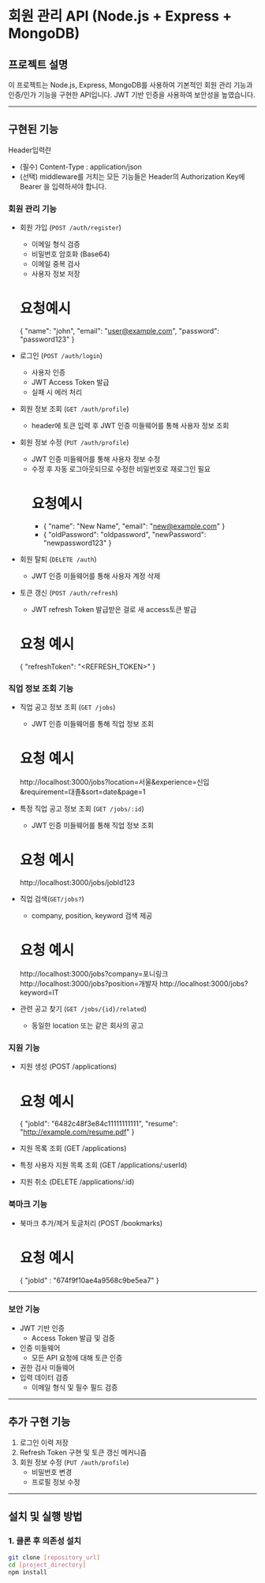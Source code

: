 # 회원 관리 API (Node.js + Express + MongoDB)

## 프로젝트 설명
이 프로젝트는 Node.js, Express, MongoDB를 사용하여 기본적인 회원 관리 기능과 인증/인가 기능을 구현한 API입니다. JWT 기반 인증을 사용하여 보안성을 높였습니다.

---

## 구현된 기능
Header입력란
- (필수) Content-Type : application/json
- (선택) middleware를 거치는 모든 기능들은 Header의  Authorization Key에 Bearer <token>을 입력하셔야 합니다.

### 회원 관리 기능
- 회원 가입 (`POST /auth/register`)
  - 이메일 형식 검증
  - 비밀번호 암호화 (Base64)
  - 이메일 중복 검사
  - 사용자 정보 저장
  # 요청예시
  {
    "name": "john",
    "email": "user@example.com",
    "password": "password123"
  }

- 로그인 (`POST /auth/login`)
  - 사용자 인증
  - JWT Access Token 발급
  - 실패 시 에러 처리

- 회원 정보 조회 (`GET /auth/profile`)
  - header에 토큰 입력 후 JWT 인증 미들웨어를 통해 사용자 정보 조회

- 회원 정보 수정 (`PUT /auth/profile`)
  - JWT 인증 미들웨어를 통해 사용자 정보 수정
  - 수정 후 자동 로그아웃되므로 수정한 비밀번호로 재로그인 필요
    # 요청예시
    - {
      "name": "New Name",
      "email": "new@example.com"
      }
    - {
        "oldPassword": "oldpassword",
        "newPassword": "newpassword123"
      }

- 회원 탈퇴 (`DELETE /auth`)
  - JWT 인증 미들웨어를 통해 사용자 계정 삭제

- 토큰 갱신 (`POST /auth/refresh`)
  - JWT refresh Token 발급받은 걸로 새 access토큰 발급
  # 요청 예시 
  {
  "refreshToken": "<REFRESH_TOKEN>"
  }

### 직업 정보 조회 기능
- 직업 공고 정보 조회 (`GET /jobs`)
  - JWT 인증 미들웨어를 통해 직업 정보 조회
  # 요청 예시
  http://localhost:3000/jobs?location=서울&experience=신입&requirement=대졸&sort=date&page=1

- 특정 직업 공고 정보 조회 (`GET /jobs/:id`)
  - JWT 인증 미들웨어를 통해 직업 정보 조회
  # 요청 예시
  http://localhost:3000/jobs/jobId123

- 직업 검색(`GET/jobs?`)
  - company, position, keyword 검색 제공
  # 요청 예시
  http://localhost:3000/jobs?company=포니링크
  http://localhost:3000/jobs?position=개발자
  http://localhost:3000/jobs?keyword=IT

- 관련 공고 찾기 (`GET /jobs/{id}/related`)
  - 동일한 location 또는 같은 회사의 공고

### 지원 기능
- 지원 생성 (POST /applications)
  # 요청 예시
  {
  "jobId": "6482c48f3e84c11111111111",
  "resume": "http://example.com/resume.pdf"
  }

- 지원 목록 조회 (GET /applications)

- 특정 사용자 지원 목록 조회 (GET /applications/:userId)

- 지원 취소 (DELETE /applications/:id)

### 북마크 기능
- 북마크 추가/제거 토글처리 (POST /bookmarks)
  # 요청 예시
  {
    "jobId" : "674f9f10ae4a9568c9be5ea7"
  }


---

### 보안 기능
- JWT 기반 인증
  - Access Token 발급 및 검증
- 인증 미들웨어
  - 모든 API 요청에 대해 토큰 인증
- 권한 검사 미들웨어
- 입력 데이터 검증
  - 이메일 형식 및 필수 필드 검증

---

## 추가 구현 기능 
1. 로그인 이력 저장
2. Refresh Token 구현 및 토큰 갱신 메커니즘
3. 회원 정보 수정 (`PUT /auth/profile`)
   - 비밀번호 변경
   - 프로필 정보 수정

---

## 설치 및 실행 방법

### 1. 클론 후 의존성 설치
```bash
git clone [repository_url]
cd [project_directory]
npm install